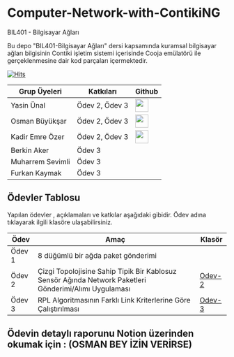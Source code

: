 # Computer-Network-with-ContikiNG
BIL401 - Bilgisayar Ağları

Bu depo "BIL401-Bilgisayar Ağları" dersi kapsamında kuramsal bilgisayar ağları bilgisinin Contiki işletim sistemi içerisinde Cooja emülatörü ile gerçeklenmesine dair kod parçaları içermektedir. 

[![Hits](https://hits.seeyoufarm.com/api/count/incr/badge.svg?url=https%3A%2F%2Fgithub.com%2FPilestin%2FComputer-Network-with-ContikiNG&count_bg=%2327371B&title_bg=%23D05656&icon=rte.svg&icon_color=%233D3535&title=hits&edge_flat=false)](https://hits.seeyoufarm.com)


| Grup Üyeleri    | Katkıları | Github | 
|-----------------|-----------|--------|
| Yasin Ünal      | Ödev 2, Ödev 3   | [<image style="width:30px" src="https://github.githubassets.com/images/modules/logos_page/GitHub-Mark.png">](https://github.com/Pilestin) |   
| Osman Büyükşar  | Ödev 2, Ödev 3   | [<image style="width:30px" src="https://github.githubassets.com/images/modules/logos_page/GitHub-Mark.png">](https://github.com/OsmanBuyuksar) |   
| Kadir Emre Özer | Ödev 2, Ödev 3   | [<image style="width:30px" src="https://github.githubassets.com/images/modules/logos_page/GitHub-Mark.png">](https://github.com/logaritmabir)  |  
| Berkin Aker      | Ödev 3  |    |   
| Muharrem Sevimli | Ödev 3  |    |   
| Furkan Kaymak    | Ödev 3  |    |   


## Ödevler Tablosu 
Yapılan ödevler , açıklamaları ve katkılar aşağıdaki gibidir. Ödev adına tıklayarak ilgili klasöre ulaşabilirsiniz.

|Ödev | Amaç | Klasör |  
|-|-|-|
| Ödev 1 | 8 düğümlü bir ağda paket gönderimi  |  | 
| Ödev 2 | Çizgi Topolojisine Sahip Tipik Bir Kablosuz Sensör Ağında Network Paketleri Gönderimi/Alımı Uygulaması | [ Odev-2 ](https://github.com/Pilestin/Computer-Network-with-ContikiNG/tree/master/Odev-2) | 
| Ödev 3 | RPL Algoritmasının Farklı Link Kriterlerine Göre Çalıştırılması | [ Odev-3 ](https://github.com/Pilestin/Computer-Network-with-ContikiNG/tree/master/Odev-3) | 


## Ödevin  detaylı raporunu Notion üzerinden okumak için : (OSMAN BEY İZİN VERİRSE)
